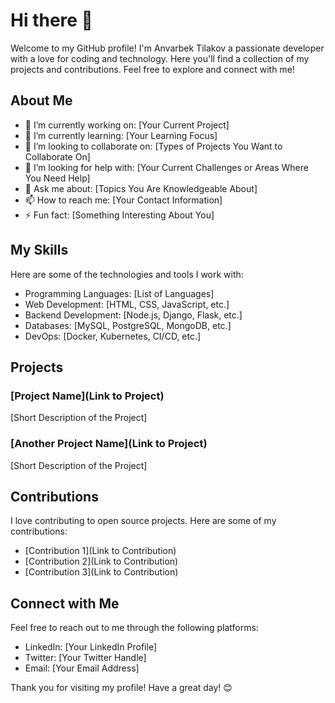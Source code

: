 # Hi there 👋

Welcome to my GitHub profile! I'm Anvarbek Tilakov a passionate developer with a love for coding and technology. Here you'll find a collection of my projects and contributions. Feel free to explore and connect with me!

## About Me

- 🔭 I’m currently working on: [Your Current Project]
- 🌱 I’m currently learning: [Your Learning Focus]
- 👯 I’m looking to collaborate on: [Types of Projects You Want to Collaborate On]
- 🤔 I’m looking for help with: [Your Current Challenges or Areas Where You Need Help]
- 💬 Ask me about: [Topics You Are Knowledgeable About]
- 📫 How to reach me: [Your Contact Information]
- ⚡ Fun fact: [Something Interesting About You]

## My Skills

Here are some of the technologies and tools I work with:

- Programming Languages: [List of Languages]
- Web Development: [HTML, CSS, JavaScript, etc.]
- Backend Development: [Node.js, Django, Flask, etc.]
- Databases: [MySQL, PostgreSQL, MongoDB, etc.]
- DevOps: [Docker, Kubernetes, CI/CD, etc.]

## Projects

### [Project Name](Link to Project)
[Short Description of the Project]

### [Another Project Name](Link to Project)
[Short Description of the Project]

## Contributions

I love contributing to open source projects. Here are some of my contributions:

- [Contribution 1](Link to Contribution)
- [Contribution 2](Link to Contribution)
- [Contribution 3](Link to Contribution)

## Connect with Me

Feel free to reach out to me through the following platforms:

- LinkedIn: [Your LinkedIn Profile]
- Twitter: [Your Twitter Handle]
- Email: [Your Email Address]

Thank you for visiting my profile! Have a great day! 😊
